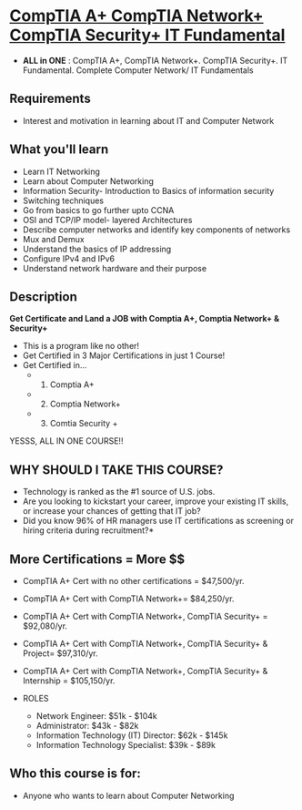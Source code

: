 # [CompTIA A+ CompTIA Network+ CompTIA Security+ IT Fundamental](https://www.udemy.com/course/computer-network-course/)
- **ALL in ONE** : CompTIA A+, CompTIA Network+. CompTIA Security+. IT Fundamental. Complete Computer Network/ IT Fundamentals

## Requirements
- Interest and motivation in learning about IT and Computer Network

## What you'll learn
- Learn IT Networking
- Learn about Computer Networking
- Information Security- Introduction to Basics of information security
- Switching techniques
- Go from basics to go further upto CCNA
- OSI and TCP/IP model- layered Architectures
- Describe computer networks and identify key components of networks
- Mux and Demux
- Understand the basics of IP addressing
- Configure IPv4 and IPv6
- Understand network hardware and their purpose

## Description
**Get Certificate and Land a JOB with Comptia A+, Comptia Network+ & Security+**
- This is a program like no other!
- Get Certified in 3 Major Certifications in just 1 Course!
- Get Certified in...
  - 1. Comptia A+
  - 2. Comptia Network+
  - 3. Comtia Security +

YESSS, ALL IN ONE COURSE!!


## WHY SHOULD I TAKE THIS COURSE?
- Technology is ranked as the #1 source of U.S. jobs. 
- Are you looking to kickstart your career, improve your existing IT skills, or increase your chances of getting that IT job? 
- Did you know 96% of HR managers use IT certifications as screening or hiring criteria during recruitment?*


## More Certifications = More $$
- CompTIA A+ Cert with no other certifications = $47,500/yr.
- CompTIA A+ Cert with CompTIA Network+= $84,250/yr.
- CompTIA A+ Cert with CompTIA Network+, CompTIA Security+ = $92,080/yr.
- CompTIA A+ Cert with CompTIA Network+, CompTIA Security+ & Project= $97,310/yr.
- CompTIA A+ Cert with CompTIA Network+, CompTIA Security+ & Internship = $105,150/yr.

- ROLES
  - Network Engineer: $51k - $104k
  - Administrator: $43k - $82k
  - Information Technology (IT) Director: $62k - $145k
  - Information Technology Specialist: $39k - $89k

## Who this course is for:
- Anyone who wants to learn about Computer Networking
